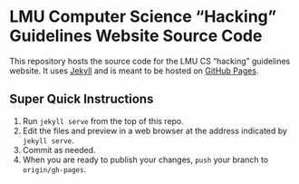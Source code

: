 # LMU Computer Science “Hacking” Guidelines Website Source Code

This repository hosts the source code for the LMU CS “hacking” guidelines website.
It uses [Jekyll](http://jekyllrb.com) and is meant to be hosted on [GitHub Pages](https://help.github.com/articles/using-jekyll-with-pages/).

## Super Quick Instructions

1. Run `jekyll serve` from the top of this repo.
2. Edit the files and preview in a web browser at the address indicated by `jekyll serve`.
3. Commit as needed.
4. When you are ready to publish your changes, `push` your branch to `origin/gh-pages`.
